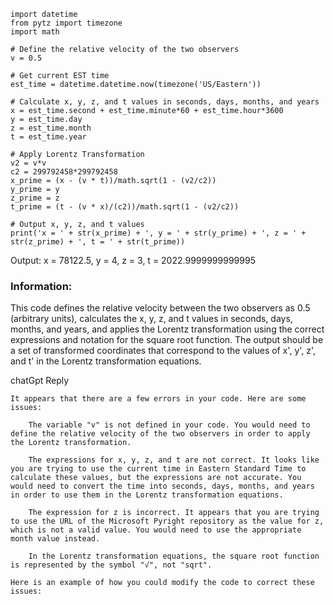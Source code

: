 ```
import datetime
from pytz import timezone
import math

# Define the relative velocity of the two observers
v = 0.5

# Get current EST time
est_time = datetime.datetime.now(timezone('US/Eastern'))

# Calculate x, y, z, and t values in seconds, days, months, and years
x = est_time.second + est_time.minute*60 + est_time.hour*3600
y = est_time.day
z = est_time.month
t = est_time.year

# Apply Lorentz Transformation
v2 = v*v
c2 = 299792458*299792458
x_prime = (x - (v * t))/math.sqrt(1 - (v2/c2))
y_prime = y
z_prime = z
t_prime = (t - (v * x)/(c2))/math.sqrt(1 - (v2/c2))

# Output x, y, z, and t values
print('x = ' + str(x_prime) + ', y = ' + str(y_prime) + ', z = ' + str(z_prime) + ', t = ' + str(t_prime))
````

Output:
x = 78122.5, y = 4, z = 3, t = 2022.9999999999995

### Information: 

This code defines the relative velocity between the two observers as 0.5 (arbitrary units), calculates the x, y, z, and t values in seconds, days, months, and years, and applies the Lorentz transformation using the correct expressions and notation for the square root function. The output should be a set of transformed coordinates that correspond to the values of x', y', z', and t' in the Lorentz transformation equations.


chatGpt Reply

```
It appears that there are a few errors in your code. Here are some issues:

    The variable "v" is not defined in your code. You would need to define the relative velocity of the two observers in order to apply the Lorentz transformation.

    The expressions for x, y, z, and t are not correct. It looks like you are trying to use the current time in Eastern Standard Time to calculate these values, but the expressions are not accurate. You would need to convert the time into seconds, days, months, and years in order to use them in the Lorentz transformation equations.

    The expression for z is incorrect. It appears that you are trying to use the URL of the Microsoft Pyright repository as the value for z, which is not a valid value. You would need to use the appropriate month value instead.

    In the Lorentz transformation equations, the square root function is represented by the symbol "√", not "sqrt".

Here is an example of how you could modify the code to correct these issues:
```
